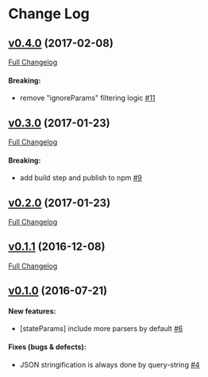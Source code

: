 #  Change Log



## [v0.4.0](https://github.com/buildo/state-react-router/tree/v0.4.0) (2017-02-08)
[Full Changelog](https://github.com/buildo/state-react-router/compare/v0.3.0...v0.4.0)

#### Breaking:

- remove "ignoreParams" filtering logic [#11](https://github.com/buildo/state-react-router/issues/11)

## [v0.3.0](https://github.com/buildo/state-react-router/tree/v0.3.0) (2017-01-23)
[Full Changelog](https://github.com/buildo/state-react-router/compare/v0.2.0...v0.3.0)

#### Breaking:

- add build step and publish to npm [#9](https://github.com/buildo/state-react-router/issues/9)

## [v0.2.0](https://github.com/buildo/state-react-router/tree/v0.2.0) (2017-01-23)
[Full Changelog](https://github.com/buildo/state-react-router/compare/v0.1.1...v0.2.0)

## [v0.1.1](https://github.com/buildo/state-react-router/tree/v0.1.1) (2016-12-08)
[Full Changelog](https://github.com/buildo/state-react-router/compare/v0.1.0...v0.1.1)

## [v0.1.0](https://github.com/buildo/state-react-router/tree/v0.1.0) (2016-07-21)


#### New features:

- [stateParams] include more parsers by default [#6](https://github.com/buildo/state-react-router/issues/6)

#### Fixes (bugs & defects):

- JSON stringification is always done by query-string [#4](https://github.com/buildo/state-react-router/issues/4)